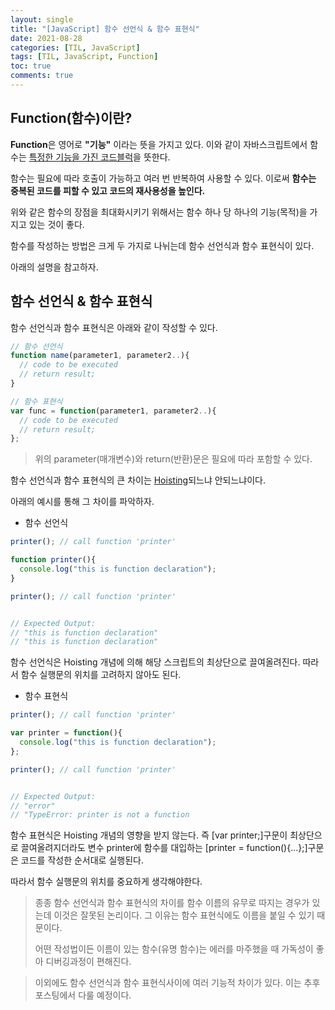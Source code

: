 ```yaml
---
layout: single
title: "[JavaScript] 함수 선언식 & 함수 표현식"
date: 2021-08-28
categories: [TIL, JavaScript]
tags: [TIL, JavaScript, Function]
toc: true
comments: true
---
```


## Function(함수)이란?
**Function**은 영어로 **"기능"** 이라는 뜻을 가지고 있다. 이와 같이 자바스크립트에서 함수는 <u>특정한 기능을 가진 코드블럭</u>을 뜻한다.

함수는 필요에 따라 호출이 가능하고 여러 번 반복하여 사용할 수 있다. 이로써 **함수는 중복된 코드를 피할 수 있고 코드의 재사용성을 높인다.** 

위와 같은 함수의 장점을 최대화시키기 위해서는 함수 하나 당 하나의 기능(목적)을 가지고 있는 것이 좋다. 

함수를 작성하는 방법은 크게 두 가지로 나뉘는데 함수 선언식과 함수 표현식이 있다. 

아래의 설명을 참고하자. 


## 함수 선언식 & 함수 표현식
함수 선언식과 함수 표현식은 아래와 같이 작성할 수 있다. 
```javascript
// 함수 선언식
function name(parameter1, parameter2..){
  // code to be executed
  // return result;
}

// 함수 표현식
var func = function(parameter1, parameter2..){
  // code to be executed
  // return result;
};
```
> 위의 parameter(매개변수)와 return(반환)문은 필요에 따라 포함할 수 있다.

함수 선언식과 함수 표현식의 큰 차이는 [Hoisting](https://jihyungong.github.io/til/javascript/(2)Hoisting/)되느냐 안되느냐이다.

아래의 예시를 통해 그 차이를 파악하자.
- 함수 선언식
```javascript
printer(); // call function 'printer'

function printer(){
  console.log("this is function declaration");
}

printer(); // call function 'printer'


// Expected Output:
// "this is function declaration"
// "this is function declaration"
```
함수 선언식은 Hoisting 개념에 의해 해당 스크립트의 최상단으로 끌여올려진다. 따라서 함수 실행문의 위치를 고려하지 않아도 된다. 
- 함수 표현식
```javascript
printer(); // call function 'printer'

var printer = function(){
  console.log("this is function declaration");
};

printer(); // call function 'printer'


// Expected Output:
// "error"
// "TypeError: printer is not a function
```
함수 표현식은 Hoisting 개념의 영향을 받지 않는다. 즉 [var printer;]구문이 최상단으로 끌여올려지더라도 변수 printer에 함수를 대입하는 [printer = function(){...};]구문은 코드를 작성한 순서대로 실행된다. 

따라서 함수 실행문의 위치를 중요하게 생각해야한다. 

> 종종 함수 선언식과 함수 표현식의 차이를 함수 이름의 유무로 따지는 경우가 있는데 이것은 잘못된 논리이다. 그 이유는 함수 표현식에도 이름을 붙일 수 있기 때문이다.
> 
> 어떤 작성법이든 이름이 있는 함수(유명 함수)는 에러를 마주했을 때 가독성이 좋아 디버깅과정이 편해진다. 

> 이외에도 함수 선언식과 함수 표현식사이에 여러 기능적 차이가 있다. 이는 추후 포스팅에서 다룰 예정이다. 
